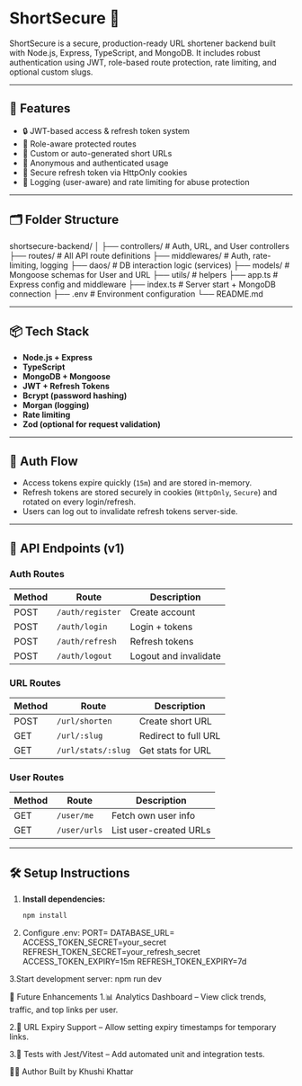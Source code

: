 # ShortSecure 🔐

ShortSecure is a secure, production-ready URL shortener backend built with Node.js, Express, TypeScript, and MongoDB. It includes robust authentication using JWT, role-based route protection, rate limiting, and optional custom slugs.

---

## 🚀 Features

- 🔒 JWT-based access & refresh token system
- 👤 Role-aware protected routes
- 📝 Custom or auto-generated short URLs
- 🧠 Anonymous and authenticated usage
- 🍪 Secure refresh token via HttpOnly cookies
- 🧾 Logging (user-aware) and rate limiting for abuse protection

---

## 🗂 Folder Structure

shortsecure-backend/
│
├── controllers/ # Auth, URL, and User controllers
├── routes/ # All API route definitions
├── middlewares/ # Auth, rate-limiting, logging
├── daos/ # DB interaction logic (services)
├── models/ # Mongoose schemas for User and URL
├── utils/ # helpers
├── app.ts # Express config and middleware
├── index.ts # Server start + MongoDB connection
├── .env # Environment configuration
└── README.md

---

## 📦 Tech Stack

- **Node.js + Express**
- **TypeScript**
- **MongoDB + Mongoose**
- **JWT + Refresh Tokens**
- **Bcrypt (password hashing)**
- **Morgan (logging)**
- **Rate limiting**
- **Zod (optional for request validation)**

---

## 🔐 Auth Flow

- Access tokens expire quickly (`15m`) and are stored in-memory.
- Refresh tokens are stored securely in cookies (`HttpOnly`, `Secure`) and rotated on every login/refresh.
- Users can log out to invalidate refresh tokens server-side.

---

## 📄 API Endpoints (v1)

### Auth Routes

| Method | Route            | Description           |
| ------ | ---------------- | --------------------- |
| POST   | `/auth/register` | Create account        |
| POST   | `/auth/login`    | Login + tokens        |
| POST   | `/auth/refresh`  | Refresh tokens        |
| POST   | `/auth/logout`   | Logout and invalidate |

### URL Routes

| Method | Route              | Description          |
| ------ | ------------------ | -------------------- |
| POST   | `/url/shorten`     | Create short URL     |
| GET    | `/url/:slug`       | Redirect to full URL |
| GET    | `/url/stats/:slug` | Get stats for URL    |

### User Routes

| Method | Route        | Description            |
| ------ | ------------ | ---------------------- |
| GET    | `/user/me`   | Fetch own user info    |
| GET    | `/user/urls` | List user-created URLs |

---

## 🛠 Setup Instructions

1. **Install dependencies:**
   ```bash
   npm install
   ```
2. Configure .env:
   PORT=
   DATABASE_URL=
   ACCESS_TOKEN_SECRET=your_secret
   REFRESH_TOKEN_SECRET=your_refresh_secret
   ACCESS_TOKEN_EXPIRY=15m
   REFRESH_TOKEN_EXPIRY=7d

3.Start development server:
npm run dev

🚧 Future Enhancements
1.📊 Analytics Dashboard – View click trends, traffic, and top links per user.

2.🔗 URL Expiry Support – Allow setting expiry timestamps for temporary links.

3.🧪 Tests with Jest/Vitest – Add automated unit and integration tests.

👨‍💻 Author
Built by Khushi Khattar
